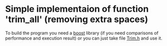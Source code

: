 # Simple implementaion of function 'trim_all' (removing extra spaces)
To build the program you need a [boost](https://www.boost.org/) library (if you need comparisons of performance and execution result) or you can just take file [Trim.h](https://github.com/Shempp/Study/blob/master/C%2B%2B/RemoveExtraSpaces/Trim.h) and use it.
